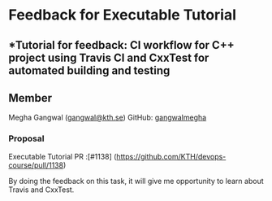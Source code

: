 # Feedback for Executable Tutorial

## *Tutorial for feedback: CI workflow for C++ project using Travis CI and CxxTest for automated building and testing #

## Member 

Megha Gangwal (gangwal@kth.se)
GitHub: [gangwalmegha]( https://github.com/gangwalmegha/)

### Proposal
Executable Tutorial PR :[#1138] (https://github.com/KTH/devops-course/pull/1138)

By doing the feedback on this task, it will give me opportunity to learn about Travis and CxxTest.

